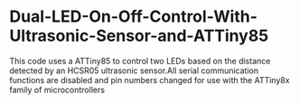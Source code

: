 # Dual-LED-On-Off-Control-With-Ultrasonic-Sensor-and-ATTiny85
This code uses a ATTiny85 to control two LEDs based on the distance detected by an HCSR05 ultrasonic sensor.All serial communication functions are disabled and pin numbers changed for use with the ATTiny8x family of microcontrollers
